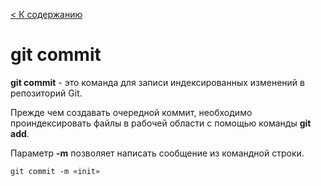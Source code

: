 [< К содержанию](./readme.md)

# git commit



__git commit__ - это команда для записи индексированных изменений в репозиторий Git.

Прежде чем создавать очередной коммит, необходимо проиндексировать файлы в рабочей области с помощью команды __git add__. 

Параметр __-m__ позволяет написать сообщение из командной строки.

```bash=
git commit -m «init»
```